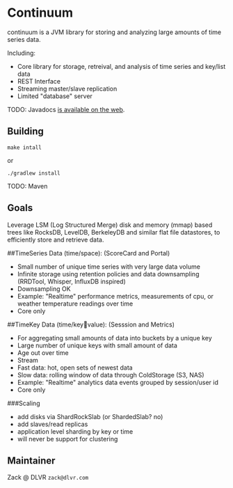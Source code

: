 # Continuum

continuum is a JVM library for storing and analyzing large amounts of time series data.

Including:
 - Core library for storage, retreival, and analysis of time series and key/list data
 - REST Interface
 - Streaming master/slave replication
 - Limited "database" server

TODO: Javadocs [is available on the web](http://url.com/to/docs).

## Building

    make intall
    
 or

    ./gradlew install

TODO: Maven

## Goals
Leverage LSM (Log Structured Merge) disk and memory (mmap) based trees like RocksDB, LevelDB, BerkeleyDB and similar flat file datastores, to efficiently store and retrieve data.

##TimeSeries Data (time/space): (ScoreCard and Portal)
 - Small number of unique time series with very large data volume
 - Infinite storage using retention policies and data downsampling (RRDTool, Whisper, InfluxDB inspired)
 - Downsampling OK
 - Example: "Realtime" performance metrics, measurements of cpu, or weather temperature readings over time
 - Core only

##TimeKey Data (time/key:key:value): (Sesssion and Metrics)
 - For aggregating small amounts of data into buckets by a unique key
 - Large number of unique keys with small amount of data
 - Age out over time
 - Stream 
  - Fast data: hot, open sets of newest data
  - Slow data: rolling window of data through ColdStorage (S3, NAS)
 - Example: "Realtime" analytics data events grouped by session/user id
 - Core only

###Scaling
 - add disks via ShardRockSlab (or ShardedSlab? no)
 - add slaves/read replicas
 - application level sharding by key or time
 - will never be support for clustering


## Maintainer
 
Zack @ DLVR `zack@dlvr.com`
